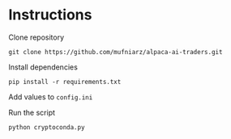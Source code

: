 # Instructions

Clone repository

`git clone https://github.com/mufniarz/alpaca-ai-traders.git`

Install dependencies

`pip install -r requirements.txt`

Add values to `config.ini`

Run the script

`python cryptoconda.py`   
